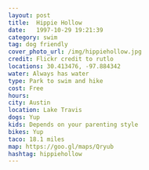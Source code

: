 ```yaml
---
layout: post
title:  Hippie Hollow
date:   1997-10-29 19:21:39
category: swim
tag: dog friendly
cover_photo_url: /img/hippiehollow.jpg
credit: Flickr credit to rutlo
locations: 30.413476, -97.884342 
water: Always has water 
type: Park to swim and hike
cost: Free
hours: 
city: Austin
location: Lake Travis
dogs: Yup
kids: Depends on your parenting style
bikes: Yup
taco: 18.1 miles
map: https://goo.gl/maps/Qryub 
hashtag: hippiehollow
---
```




